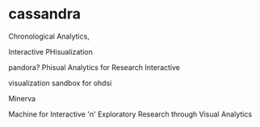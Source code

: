 # cassandra

Chronological Analytics, 

Interactive PHisualization

pandora?
Phisual
Analytics for Research 
Interactive

visualization sandbox for ohdsi

Minerva

Machine for
Interactive
'n'
Exploratory
Research through
Visual 
Analytics
